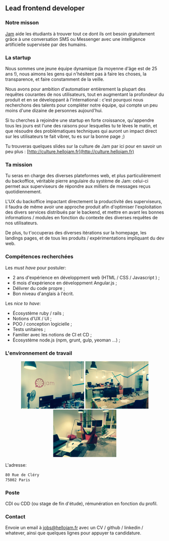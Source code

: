 ## Lead frontend developer

### Notre misson

[Jam](https://hellojam.fr) aide les étudiants à trouver tout ce dont ils ont besoin gratuitement grâce
à une conversation SMS ou Messenger avec une intelligence artificielle
supervisée par des humains.

### La startup

Nous sommes une jeune équipe dynamique (la moyenne d'âge est de 25 ans !), nous
aimons les gens qui n'hésitent pas à faire les choses, la transparence, et faire
constamment de la veille.

Nous avons pour ambition d'automatiser entièrement la plupart des requêtes courantes
de nos utilisateurs, tout en augmentant la profondeur du produit et en
se développant à l'international : c'est pourquoi nous recherchons des talents pour
compléter notre équipe, qui compte un peu moins d'une dizaine de personnes
aujourd'hui.

Si tu cherches à rejoindre une startup en forte croissance, qu'appendre tous les
jours est l'une des raisons pour lesquelles tu te lèves le matin, et que résoudre
des problématiques techniques qui auront un impact direct sur les utilisateurs
te fait vibrer, tu es sur la bonne page ;)

Tu trouveras quelques slides sur la culture de Jam par ici pour en savoir un peu
plus : [http://culture.hellojam.fr](http://culture.hellojam.fr)

### Ta mission

Tu seras en charge des diverses plateformes web, et plus particulièrement du
backoffice, véritable pierre angulaire du système de Jam: celui-ci permet aux
superviseurs de répondre aux milliers de messages reçus quotidiennement.

L'UX du backoffice impactant directement la productivité des superviseurs, il
faudra de même avoir une approche produit afin d'optimiser l'exploitation des
divers services distribués par le backend, et mettre en avant les bonnes
informations / modules en fonction du contexte des diverses requêtes
de nos utilisateurs.

De plus, tu t'occuperas des diverses itérations sur la homepage, les landings
pages, et de tous les produits / expérimentations impliquant du dev web.

### Compétences recherchées

Les *must have* pour postuler:

* 2 ans d'expérience en développment web (HTML / CSS / Javascript ) ;
* 6 mois d'expérience en développment Angular.js ;
* Délivrer du code propre ;
* Bon niveau d'anglais à l'écrit.

Les *nice to have*:

* Écosystème ruby / rails ;
* Notions d'UX / UI ;
* POO / conception logicielle ;
* Tests unitaires ;
* Familier avec les notions de CI et CD ;
* Écosystème node.js (npm, grunt, gulp, yeoman ...) ;

### L'environnement de travail

<p align="center">
  <img src="https://raw.githubusercontent.com/blackbirdco/jobs/master/img/wok1.jpg?raw=true" width="200" alt="Wok 1" />
  <img src="https://raw.githubusercontent.com/blackbirdco/jobs/master/img/wok2.jpg?raw=true" width="200" alt="Wok 2" />
  <img src="https://raw.githubusercontent.com/blackbirdco/jobs/master/img/wok3.jpg?raw=true" width="200" alt="Wok 3" />
</p>

L'adresse:

```
80 Rue de Cléry
75002 Paris
```

### Poste

CDI ou CDD (ou stage de fin d'étude), rémunération en fonction du profil.

### Contact

Envoie un email à [jobs@hellojam.fr](jobs@hellojam.fr) avec un CV / github /
linkedin / whatever, ainsi que quelques lignes pour appuyer ta candidature.
